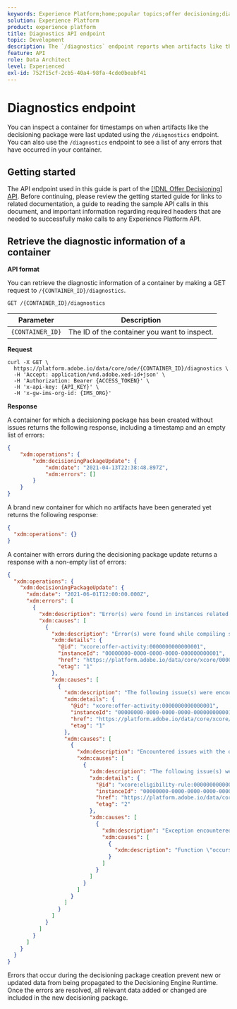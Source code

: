 ```yaml
---
keywords: Experience Platform;home;popular topics;offer decisioning;diagnostics
solution: Experience Platform
product: experience platform
title: Diagnostics API endpoint
topic: Development
description: The `/diagnostics` endpoint reports when artifacts like the decisioning package were last attempted to be updated and lists errors that occurred while doing so.
feature: API
role: Data Architect
level: Experienced
exl-id: 752f15cf-2cb5-40a4-98fa-4cde0beabf41
---
```

# Diagnostics endpoint

You can inspect a container for timestamps on when artifacts like the decisioning package were last updated using the `/diagnostics` endpoint. You can also use the `/diagnostics` endpoint to see a list of any errors that have occurred in your container.

## Getting started

The API endpoint used in this guide is part of the [[!DNL Offer Decisioning] API](./getting-started.md). Before continuing, please review the getting started guide for links to related documentation, a guide to reading the sample API calls in this document, and important information regarding required headers that are needed to successfully make calls to any Experience Platform API.

## Retrieve the diagnostic information of a container

**API format**

You can retrieve the diagnostic information of a container by making a GET request to `/{CONTAINER_ID}/diagnostics`.

```http
GET /{CONTAINER_ID}/diagnostics
```

| Parameter | Description |
| --- | --- |
| `{CONTAINER_ID}` | The ID of the container you want to inspect. |

**Request**

```shell
curl -X GET \
  https://platform.adobe.io/data/core/ode/{CONTAINER_ID}/diagnostics \
  -H 'Accept: application/vnd.adobe.xed-id+json' \
  -H 'Authorization: Bearer {ACCESS_TOKEN}' \
  -H 'x-api-key: {API_KEY}' \
  -H 'x-gw-ims-org-id: {IMS_ORG}'
```

**Response**

A container for which a decisioning package has been created without issues returns the following response, including a timestamp and an empty list of errors:

```json
{
    "xdm:operations": {
        "xdm:decisioningPackageUpdate": {
            "xdm:date": "2021-04-13T22:38:48.897Z",
            "xdm:errors": []
        }
    }
}
```

A brand new container for which no artifacts have been generated yet returns the following response:

```json
{
  "xdm:operations": {}
}
```

A container with errors during the decisioning package update returns a response with a non-empty list of errors:

```json
{
  "xdm:operations": {
    "xdm:decisioningPackageUpdate": {
      "xdm:date": "2021-06-01T12:00:00.000Z",
      "xdm:errors": [
        {
          "xdm:description": "Error(s) were found in instances related to a live activity",
          "xdm:causes": [
            {
              "xdm:description": "Error(s) were found while compiling scopes in xcore:offer-activity:0000000000000001",
              "xdm:details": {
                "@id": "xcore:offer-activity:0000000000000001",
                "instanceId": "00000000-0000-0000-0000-000000000001",
                "href": "https://platform.adobe.io/data/core/xcore/00000000-0000-0000-0000-000000000000/instances/00000000-0000-0000-0000-000000000001",
                "etag": "1"
              },
              "xdm:causes": [
                {
                  "xdm:description": "The following issue(s) were encountered for xcore:offer-activity:0000000000000001",
                  "xdm:details": {
                    "@id": "xcore:offer-activity:0000000000000001",
                    "instanceId": "00000000-0000-0000-0000-000000000001",
                    "href": "https://platform.adobe.io/data/core/xcore/00000000-0000-0000-0000-000000000000/instances/00000000-0000-0000-0000-000000000001",
                    "etag": "1"
                  },
                  "xdm:causes": [
                    {
                      "xdm:description": "Encountered issues with the dependency: xcore:eligibility-rule:0000000000000002",
                      "xdm:causes": [
                        {
                          "xdm:description": "The following issue(s) were encountered for xcore:eligibility-rule:0000000000000002",
                          "xdm:details": {
                            "@id": "xcore:eligibility-rule:0000000000000002",
                            "instanceId": "00000000-0000-0000-0000-000000000002",
                            "href": "https://platform.adobe.io/data/core/xcore/00000000-0000-0000-0000-000000000000/instances/00000000-0000-0000-0000-000000000002",
                            "etag": "2"
                          },
                          "xdm:causes": [
                            {
                              "xdm:description": "Exception encountered while processing entity: Error while validating PQL query",
                              "xdm:causes": [
                                {
                                  "xdm:description": "Function \"occurs\" with argument types [TIMESTAMP, BOOLEAN, TIME_RELATION, TIME_QUALIFICATION] does not match signature [TIMESTAMP, TIME_INTERVAL, TIME_RELATION, TIME_QUALIFICATION(opt)]"
                                }
                              ]
                            }
                          ]
                        }
                      ]
                    }
                  ]
                }
              ]
            }
          ]
        }
      ]
    }
  }
}
```

Errors that occur during the decisioning package creation prevent new or updated data from being propagated to the Decisioning Engine Runtime. Once the errors are resolved, all relevant data added or changed are included in the new decisioning package.
